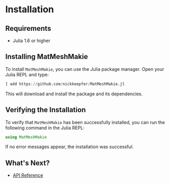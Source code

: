 # Installation

## Requirements

- Julia 1.6 or higher

## Installing MatMeshMakie

To install `MatMeshMakie`, you can use the Julia package manager. Open your Julia REPL and type:

```julia
] add https://github.com/nickkeepfer/MatMeshMakie.jl
```

This will download and install the package and its dependencies.

## Verifying the Installation

To verify that `MatMeshMakie` has been successfully installed, you can run the following command in the Julia REPL:

```julia
using MatMeshMakie
```

If no error messages appear, the installation was successful.

## What's Next?

- [API Reference](api_reference.md)
